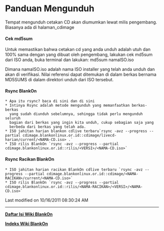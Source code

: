 # Panduan Mengunduh
Tempat mengunduh cetakan CD akan diumumkan lewat milis pengembang. Biasanya ada di ​halaman_cdimage

#### Cek md5sum
Untuk memastikan bahwa cetakan cd yang anda unduh adalah
utuh dan 100% sama dengan yang dibuat oleh pengembang, lakukan cek md5sum dari
ISO anda, buka terminal dan lakukan:
md5sum namaISO.iso

Dimana namaISO.iso adalah nama ISO installer yang telah anda unduh dan akan di
verifikasi. Nilai referensi dapat ditemukan di dalam berkas bernama MD5SUMS di
dalam direktori unduh dari ISO tersebut.

#### Rsync BlankOn
    * Apa itu rsync? baca di ​sini dan di ​sini
    * Intinya Rsync adalah metode mengunduh yang memanfaatkan berkas-berkas
      yang sudah diunduh sebelumnya, sehingga tidak perlu mengunduh seluruh
      bagian dari berkas yang ingin kita unduh, cukup sebagian saja yang
      berbeda dari berkas yang telah ada.
    * ISO jahitan harian blankon cdlive terbaru`rsync -avz --progress --partial cdimage.blankonlinux.or.id::cdimage/livecd-harian/current/<NAMA-CD.iso> .`
    * ISO rilis BlankOn `rsync -avz --progress --partial cdimage.blankonlinux.or.id::rilis/<VERSI>/<NAMA-CD.iso>`

#### Rsync Racikan BlankOn
    * ISO jahitan harian racikan BlankOn cdlive terbaru `rsync -avz --progress --partial cdimage.blankonlinux.or.id::cdimage/<NAMA-RACIKAN>/current/<NAMA-CD.iso>`
    * ISO rilis BlankOn `rsync -avz --progress --partial cdimage.blankonlinux.or.id::rilis/<NAMA-RACIKAN>/<VERSI>/<NAMA-CD.iso>`

Last modified on 10/16/2011 08:30:24 AM

 
---
[**Daftar Isi Wiki BlankOn**](/wiki/DaftarIsi/index.html)
 
[**Indeks Wiki BlankOn**](/wiki/Indeks.html)

